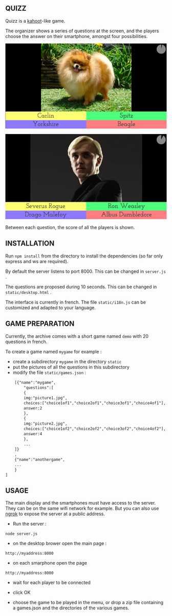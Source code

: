 ## QUIZZ

Quizz is a [kahoot](https://kahoot.com)-like game.

The organizer shows a series of questions at the screen,
and the players choose the answer on their smartphone,
amongst four possibilities.

![question1](question1.png)  



![question2](question2.png)

Between each question, the score of all the players is shown.

## INSTALLATION

Run `npm install` from the directory to install the 
dependencies (so far only express and ws are required).

By default the server listens to port 8000. This can be changed 
in `server.js` .

The questions are proposed during 10 seconds. This can be changed
in `static/desktop.html` .

The interface is currently in french. The file `static/i18n.js`
can be customized and adapted to your language.

## GAME PREPARATION

Currently, the archive comes with a short game named `demo`
with 20 questions in french.

To create a game named `mygame` for example :
* create a subdirectory `mygame` in the directory `static`
* put the pictures of all the questions in this subdirectory
* modify the file `static/games.json` :
```
	[{"name":"mygame",
		"questions":[
		{
		img:"picture1.jpg",
		choices:["choice1of1","choice2of1","choice3of1","choice4of1"],
		answer:2	
		},
		{
		img:"picture2.jpg",
		choices:["choice1of2","choice2of2","choice3of2","choice4of2"],
		answer:4
		},
		...
	]}
	,
	{"name":"anothergame",
	...
	}
]
```
## USAGE

The main display and the smartphones must have access to the server. They can be on the same wifi network for example. But you can also use 
[ngrok](https://ngrok.com) to expose the server at a public address.

* Run the server :
```
node server.js
```

* on the desktop brower open the main page :
```
http://myaddress:8000
```

* on each smarphone open the page
```
http://myaddress:8000
```

* wait for each player to be connected

* click OK

* choose the game to be played in the menu, or drop a zip file containing
a games.json and the directories of the various games.



	
